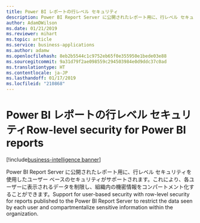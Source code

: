 ```yaml
---
title: Power BI レポートの行レベル セキュリティ
description: Power BI Report Server に公開されたレポート用に、行レベル セキュリティを使用したユーザー ベースのセキュリティがサポートされます。
author: AdamDWilson
ms.date: 01/21/2019
ms.reviewer: mihart
ms.topic: article
ms.service: business-applications
ms.author: adamw
ms.openlocfilehash: 8eb2b5544c1c9752eb65f0e355950e1bede03e88
ms.sourcegitcommit: 9a31d79f2ae098559c294503984e0d9ddc37c0ad
ms.translationtype: HT
ms.contentlocale: ja-JP
ms.lasthandoff: 01/17/2019
ms.locfileid: "210868"
---
```

# <a name="row-level-security-for-power-bi-reports"></a><span data-ttu-id="21dd3-103">Power BI レポートの行レベル セキュリティ</span><span class="sxs-lookup"><span data-stu-id="21dd3-103">Row-level security for Power BI reports</span></span>
[!include[business-intelligence banner](../../includes/business-intelligence.md)]


<span data-ttu-id="21dd3-104">Power BI Report Server に公開されたレポート用に、行レベル セキュリティを使用したユーザー ベースのセキュリティがサポートされます。これにより、各ユーザーに表示されるデータを制限し、組織内の機密情報をコンパートメント化することができます。</span><span class="sxs-lookup"><span data-stu-id="21dd3-104">Support for user-based security with row-level security for reports published to the Power BI Report Server to restrict the data seen by each user and compartmentalize sensitive information within the organization.</span></span>
